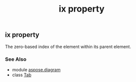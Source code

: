 ﻿---
title: ix property
second_title: Aspose.Diagram for Python via .NET API References
description: 
type: docs
weight: 50
url: /python-net/aspose.diagram/tab/ix/
is_root: false
---

## ix property


The zero-based index of the element within its parent element.

### See Also
* module [aspose.diagram](../../)
* class [Tab](/diagram/python-net/aspose.diagram/tab)
